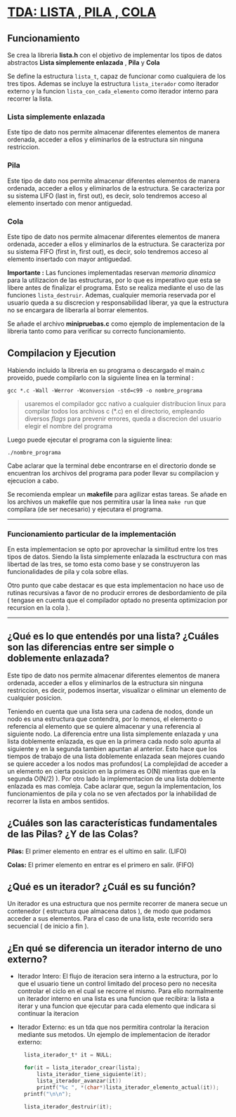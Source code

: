 # [TDA: LISTA , PILA , COLA](https://github.com/NicolasEzequielZulaicaRivera/A2_TDA1)

## Funcionamiento

  Se crea la libreria **lista.h** con el objetivo de implementar los tipos de datos abstractos **Lista simplemente enlazada** , **Pila** y **Cola**
  
  Se define la estructura `lista_t`, capaz de funcionar como cualquiera de los tres tipos. Ademas se incluye la estructura `lista_iterador` como iterador externo y la funcion  `lista_con_cada_elemento` como iterador interno para recorrer la lista.
  
  ### Lista simplemente enlazada
  
  Este tipo de dato nos permite almacenar diferentes elementos de manera ordenada, acceder a ellos y eliminarlos de la estructura sin ninguna restriccion.
  
  ### Pila
  
  Este tipo de dato nos permite almacenar diferentes elementos de manera ordenada, acceder a ellos y eliminarlos de la estructura.
  Se caracteriza por su sistema LIFO (last in, first out), es decir, solo tendremos acceso al elemento insertado con menor antiguedad.
  
  ### Cola
  Este tipo de dato nos permite almacenar diferentes elementos de manera ordenada, acceder a ellos y eliminarlos de la estructura.
  Se caracteriza por su sistema FIFO (first in, first out), es decir, solo tendremos acceso al elemento insertado con mayor antiguedad.

  **Importante :** Las funciones implementadas reservan *memoria dinamica* para la utilizacion de las estructuras, por lo que es imperativo que esta se libere antes de finalizar el programa.
  Esto se realiza mediante el uso de las funciones `lista_destruir`. Ademas, cualquier memoria reservada por el usuario queda a su discrecion y responsabilidad liberar, ya que la estructura no se encargara de liberarla al borrar elementos.

  Se añade el archivo **minipruebas.c** como ejemplo de implementacion de la libreria tanto como para verificar su correcto funcionamiento.

## Compilacion y Ejecution

  Habiendo incluido la libreria en su programa o descargado el main.c proveido, puede compilarlo con la siguiente linea en la terminal :

  ` gcc *.c -Wall -Werror -Wconversion -std=c99 -o nombre_programa `
  > usaremos el compilador gcc nativo a cualquier distribucion linux para compilar todos los archivos c (\*.c)
    en el directorio, empleando diversos *flags* para prevenir errores,
    queda a discrecion del usuario elegir el nombre del programa

  Luego puede ejecutar el programa con la siguiente linea:

  `./nombre_programa`

  Cabe aclarar que la terminal debe encontrarse en el directorio donde se encuentran los archivos del programa para poder llevar su compilacion y ejecucion a cabo.

  Se recomienda  emplear un **makefile** para agilizar estas tareas.
  Se añade en los archivos un makefile que nos permitira usar la linea `make run` que compilara (de ser necesario) y ejecutara el programa.
  
---

### Funcionamiento particular de la implementación

En esta implementacion se opto por aprovechar la similitud entre los tres tipos de datos. Siendo la lista simplemente enlazada la esctructura con mas libertad de las tres, se tomo esta como base y se construyeron las funcionalidades de pila y cola sobre ellas.

Otro punto que cabe destacar es que esta implementacion no hace uso de rutinas recursivas a favor de no producir errores de desbordamiento de pila ( tengase en cuenta que el compilador optado no presenta optimizacion por recursion en la cola ).

---

## ¿Qué es lo que entendés por una lista? ¿Cuáles son las diferencias entre ser simple o doblemente enlazada?

Este tipo de dato nos permite almacenar diferentes elementos de manera ordenada, acceder a ellos y eliminarlos de la estructura sin ninguna restriccion, es decir, podemos insertar, visualizar o eliminar un elemento de cualquier posicion.

Teniendo en cuenta que una lista sera una cadena de nodos, donde un nodo es una estructura que contendra, por lo menos, el elemento o referencia al elemento que se quiere almacenar y una referencia al siguiente nodo.
La diferencia entre una lista simplemente enlazada y una lista doblemente enlazada, es que en la primera cada nodo solo apunta al siguiente y en la segunda tambien apuntan al anterior.
Esto hace que los tiempos de trabajo de una lista doblemente enlazada sean mejores cuando se quiere acceder a los nodos mas profundos( La complejidad de acceder a un elemento en cierta posicion en la primera es O(N) mientras que en la segunda O(N/2) ). Por otro lado la implementacion de una lista doblemente enlazada es mas comleja.
Cabe aclarar que, segun la implementacion, los funcionamientos de pila y cola no se ven afectados por la inhabilidad de recorrer la lista en ambos sentidos.

## ¿Cuáles son las características fundamentales de las Pilas? ¿Y de las Colas?

**Pilas:** El primer elemento en entrar es el ultimo en salir. (LIFO)

**Colas:** El primer elemento en entrar es el primero en salir. (FIFO) 

## ¿Qué es un iterador? ¿Cuál es su función?

Un iterador es una estructura que nos permite recorrer de manera secue un contenedor ( estructura que almacena datos ), de modo que podamos acceder a sus elementos. 
Para el caso de una lista, este recorrido sera secuencial ( de inicio a fin ). 

## ¿En qué se diferencia un iterador interno de uno externo?

- Iterador Intero: El flujo de iteracion sera interno a la estructura, por lo que el usuario tiene un control limitado del proceso pero no necesita controlar el ciclo en el cual se recorre el mismo. Para ello normalmente un iterador interno en una lista es una funcion que recibira: la lista a iterar y una funcion que ejecutar para cada elemento que indicara si continuar la iteracion

- Iterador Externo: es un tda que nos permitira controlar la iteracion mediante sus metodos. 
  Un ejemplo de implementacion de iterador externo:
  ```C
    lista_iterador_t* it = NULL;

    for(it = lista_iterador_crear(lista);
        lista_iterador_tiene_siguiente(it);
        lista_iterador_avanzar(it))
        printf("%c ", *(char*)lista_iterador_elemento_actual(it));
    printf("\n\n");

    lista_iterador_destruir(it);
  ```

